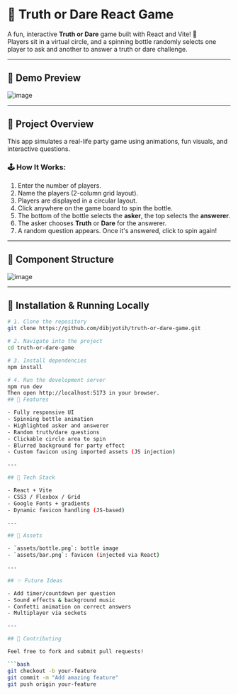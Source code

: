 # 🎉 Truth or Dare React Game

A fun, interactive **Truth or Dare** game built with React and Vite! 🎯  
Players sit in a virtual circle, and a spinning bottle randomly selects one player to ask and another to answer a truth or dare challenge.

---

## 📸 Demo Preview
![image](https://github.com/user-attachments/assets/62e083fc-54c7-4127-ab80-c330f31f802e)



---

## 🧠 Project Overview

This app simulates a real-life party game using animations, fun visuals, and interactive questions.

### 🕹️ How It Works:

1. Enter the number of players.
2. Name the players (2-column grid layout).
3. Players are displayed in a circular layout.
4. Click anywhere on the game board to spin the bottle.
5. The bottom of the bottle selects the **asker**, the top selects the **answerer**.
6. The asker chooses **Truth** or **Dare** for the answerer.
7. A random question appears. Once it's answered, click to spin again!

---

## 🧩 Component Structure

![image](https://github.com/user-attachments/assets/eef1fa5d-ef9c-4d7e-a4d9-a629fa9ed001)


---

## 🚀 Installation & Running Locally

```bash
# 1. Clone the repository
git clone https://github.com/dibjyotih/truth-or-dare-game.git

# 2. Navigate into the project
cd truth-or-dare-game

# 3. Install dependencies
npm install

# 4. Run the development server
npm run dev
Then open http://localhost:5173 in your browser.
## 🌈 Features

- Fully responsive UI  
- Spinning bottle animation  
- Highlighted asker and answerer  
- Random truth/dare questions  
- Clickable circle area to spin  
- Blurred background for party effect  
- Custom favicon using imported assets (JS injection)  

---

## 🧪 Tech Stack

- React + Vite  
- CSS3 / Flexbox / Grid  
- Google Fonts + gradients  
- Dynamic favicon handling (JS-based)  

---

## 📁 Assets

- `assets/bottle.png`: bottle image  
- `assets/bar.png`: favicon (injected via React)  

---

## ✨ Future Ideas

- Add timer/countdown per question  
- Sound effects & background music  
- Confetti animation on correct answers  
- Multiplayer via sockets  

---

## 👐 Contributing

Feel free to fork and submit pull requests!

```bash
git checkout -b your-feature
git commit -m "Add amazing feature"
git push origin your-feature
